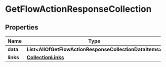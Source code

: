 # GetFlowActionResponseCollection

## Properties
Name | Type | Description | Notes
------------ | ------------- | ------------- | -------------
**data** | **List&lt;AllOfGetFlowActionResponseCollectionDataItems&gt;** |  | 
**links** | [**CollectionLinks**](CollectionLinks.md) |  |  [optional]
